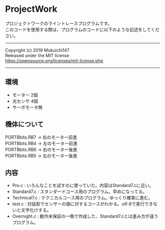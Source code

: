 # ProjectWork

プロジェクトワークのライントレースプログラムです。  
このコードを使用する際は、プログラムのコードに以下のような記述をしてください。

---

Copyright (c) 2019 Mokuichi147  
Released under the MIT license  
https://opensource.org/licenses/mit-license.php

---

## 環境
- モーター 2個
- 光センサ 4個
- サーボモータ無

## 機体について

PORTBbits.RB7 -> 右のモーター前進  
PORTBbits.RB4 -> 左のモーター前進  
PORTBbits.RB6 -> 右のモーター後進  
PORTBbits.RB5 -> 左のモーター後進

## 内容
- Pro.c : いろんなことを試すのに使っていた。内容はStandard7.cに近い。
- Standard7.c : スタンダードコース用のプログラム。早めになってる。
- Technical7.c : テクニカルコース用のプログラム。ゆっくり確実に進む。
- test.c : 対話型でセンサーの値に対するコースがわかる。utf-8で実行できないと文字化けする。
- Overnight.c : 動作未保証の一晩で作成した、Standard7.cとは進み方が違うプログラム。
